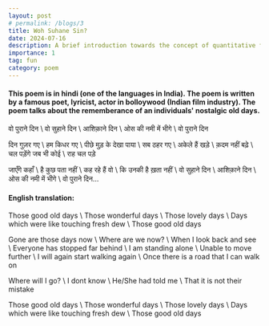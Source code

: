 ```yaml
---
layout: post
# permalink: /blogs/3
title: Woh Suhane Sin?
date: 2024-07-16
description: A brief introduction towards the concept of quantitative finance and individulas who work in the field.
importance: 1
tag: fun
category: poem
---
```


#### This poem is in hindi (one of the languages in India). The poem is written by a famous poet, lyricist, actor in bolloywood (Indian film industry). The poem talks about the rememberance of an individuals' nostalgic old days.


वो पुराने दिन \\
वो सुहाने दिन \\
आशिक़ाने दिन \\
ओस की नमी में भीगे \\
वो पुराने दिन


दिन गुज़र गए \\
हम किधर गए \\
पीछे मुड़ के देखा पाया \\
सब ठहर गए \\
अकेले हैं खड़े \\
क़दम नहीं बढ़े \\
चल पड़ेंगे जब भी कोई \\
राह चल पड़े 


जाएँगे कहाँ \\
है कुछ पता नहीं \\
कह रहे हैं वो \\
कि उनकी है ख़ता नहीं \\
वो सुहाने दिन \\
आशिक़ाने दिन \\
ओस की नमी में भीगे \\
वो पुराने दिन… 



#### English translation:

Those good old days \\
Those wonderful days \\
Those lovely days \\
Days which were like touching fresh dew \\
Those good old days


Gone are those days now \\
Where are we now? \\
When I look back and see \\
Everyone has stopped far behind \\
I am standing alone \\
Unable to move further \\
I will again start walking again \\
Once there is a road that I can walk on


Where will I go? \\
I dont know \\
He/She had told me \\
That it is not their mistake


Those good old days \\
Those wonderful days \\
Those lovely days \\
Days which were like touching fresh dew \\
Those good old days

